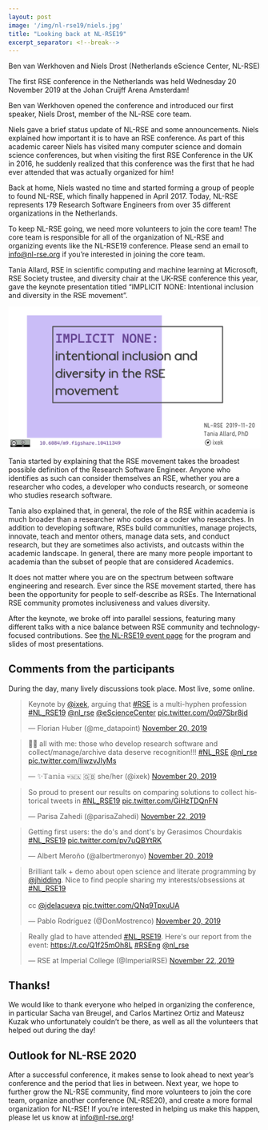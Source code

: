 ```yaml
---
layout: post
image: '/img/nl-rse19/niels.jpg'
title: "Looking back at NL-RSE19"
excerpt_separator: <!--break-->
---
```


Ben van Werkhoven and Niels Drost (Netherlands eScience Center, NL-RSE)

The first RSE conference in the Netherlands was held Wednesday 20 November 2019 at the Johan Cruijff Arena Amsterdam!

<!--break-->

Ben van Werkhoven opened the conference and introduced our first speaker, Niels Drost, member of the NL-RSE core team.

Niels gave a brief status update of NL-RSE and some announcements. Niels explained how important it is to have an RSE conference. As part of this academic career Niels has visited many computer science and domain science conferences, but when visiting the first RSE Conference in the UK in 2016, he suddenly realized that this conference was the first that he had ever attended that was actually organized for him!

Back at home, Niels wasted no time and started forming a group of people to found NL-RSE, which finally happened in April 2017. Today, NL-RSE represents 179 Research Software Engineers from over 35 different organizations in the Netherlands. 

To keep NL-RSE going, we need more volunteers to join the core team! The core team is responsible for all of the organization of NL-RSE and organizing events like the NL-RSE19 conference. Please send an email to info@nl-rse.org if you’re interested in joining the core team.

Tania Allard, RSE in scientific computing and machine learning at Microsoft, RSE Society trustee, and diversity chair at the UK-RSE conference this year, gave the keynote presentation titled “IMPLICIT NONE: Intentional inclusion and diversity in the RSE movement”. 

![Tania Allard - Implicit none: intentional inclusion and diversity in the RSE movement](/img/nl-rse19/tania-title-slide.png)

Tania started by explaining that the RSE movement takes the broadest possible definition of the Research Software Engineer. Anyone who identifies as such can consider themselves an RSE, whether you are a researcher who codes, a developer who conducts research, or someone who studies research software.

Tania also explained that, in general, the role of the RSE within academia is much broader than a researcher who codes or a coder who researches. In addition to developing software, RSEs build communities, manage projects, innovate, teach and mentor others, manage data sets, and conduct research, but they are sometimes also activists, and outcasts within the academic landscape. In general, there are many more people important to academia than the subset of people that are considered Academics.

It does not matter where you are on the spectrum between software engineering and research. Ever since the RSE movement started, there has been the opportunity for people to self-describe as RSEs. The International RSE community promotes inclusiveness and values diversity.

After the keynote, we broke off into parallel sessions, featuring many different talks with a nice balance between RSE community and technology-focused contributions. See [the NL-RSE19 event page](/events/NL-RSE19.html) for the program and slides of most presentations.

## Comments from the participants

During the day, many lively discussions took place. Most live, some online.

<!---- [TWITTER MENTIONS]  ---->

<blockquote class="twitter-tweet"><p lang="en" dir="ltr">Keynote by <a href="https://twitter.com/ixek?ref_src=twsrc%5Etfw">@ixek</a>, arguing that <a href="https://twitter.com/hashtag/RSE?src=hash&amp;ref_src=twsrc%5Etfw">#RSE</a> is a multi-hyphen profession <a href="https://twitter.com/hashtag/NL_RSE19?src=hash&amp;ref_src=twsrc%5Etfw">#NL_RSE19</a> <a href="https://twitter.com/nl_rse?ref_src=twsrc%5Etfw">@nl_rse</a> <a href="https://twitter.com/eScienceCenter?ref_src=twsrc%5Etfw">@eScienceCenter</a> <a href="https://t.co/0q97Sbr8jd">pic.twitter.com/0q97Sbr8jd</a></p>&mdash; Florian Huber (@me_datapoint) <a href="https://twitter.com/me_datapoint/status/1197080239094018049?ref_src=twsrc%5Etfw">November 20, 2019</a></blockquote> <script async src="https://platform.twitter.com/widgets.js" charset="utf-8"></script>

<blockquote class="twitter-tweet"><p lang="en" dir="ltr">📢📢 all with me: those who develop research software and collect/manage/archive data deserve recognition!!! <a href="https://twitter.com/hashtag/NL_RSE?src=hash&amp;ref_src=twsrc%5Etfw">#NL_RSE</a> <a href="https://twitter.com/nl_rse?ref_src=twsrc%5Etfw">@nl_rse</a> <a href="https://t.co/IiwzvJIyMs">pic.twitter.com/IiwzvJIyMs</a></p>&mdash; ✨𝕋𝕒𝕟𝕚𝕒 💀🇲🇽 🇬🇧 she/her (@ixek) <a href="https://twitter.com/ixek/status/1197089358324486144?ref_src=twsrc%5Etfw">November 20, 2019</a></blockquote> <script async src="https://platform.twitter.com/widgets.js" charset="utf-8"></script>

<blockquote class="twitter-tweet"><p lang="en" dir="ltr">So proud to present our results on comparing solutions to collect historical tweets in <a href="https://twitter.com/hashtag/NL_RSE19?src=hash&amp;ref_src=twsrc%5Etfw">#NL_RSE19</a> <a href="https://t.co/GiHzTDQnFN">pic.twitter.com/GiHzTDQnFN</a></p>&mdash; Parisa Zahedi (@parisaZahedi) <a href="https://twitter.com/parisaZahedi/status/1197864354051432448?ref_src=twsrc%5Etfw">November 22, 2019</a></blockquote> <script async src="https://platform.twitter.com/widgets.js" charset="utf-8"></script>

<blockquote class="twitter-tweet"><p lang="en" dir="ltr">Getting first users: the do&#39;s and dont&#39;s by Gerasimos Chourdakis <a href="https://twitter.com/hashtag/NL_RSE19?src=hash&amp;ref_src=twsrc%5Etfw">#NL_RSE19</a> <a href="https://t.co/pv7uQBYtRK">pic.twitter.com/pv7uQBYtRK</a></p>&mdash; Albert Meroño (@albertmeronyo) <a href="https://twitter.com/albertmeronyo/status/1197107091791601664?ref_src=twsrc%5Etfw">November 20, 2019</a></blockquote> <script async src="https://platform.twitter.com/widgets.js" charset="utf-8"></script>

<blockquote class="twitter-tweet"><p lang="en" dir="ltr">Brilliant talk + demo about open science and literate programming by <a href="https://twitter.com/jhidding?ref_src=twsrc%5Etfw">@jhidding</a>. Nice to find people sharing my interests/obsessions at <a href="https://twitter.com/hashtag/NL_RSE19?src=hash&amp;ref_src=twsrc%5Etfw">#NL_RSE19</a><br><br>cc <a href="https://twitter.com/jdelacueva?ref_src=twsrc%5Etfw">@jdelacueva</a> <a href="https://t.co/QNq9TpxuUA">pic.twitter.com/QNq9TpxuUA</a></p>&mdash; Pablo Rodríguez (@DonMostrenco) <a href="https://twitter.com/DonMostrenco/status/1197108851306356736?ref_src=twsrc%5Etfw">November 20, 2019</a></blockquote> <script async src="https://platform.twitter.com/widgets.js" charset="utf-8"></script>

<blockquote class="twitter-tweet"><p lang="en" dir="ltr">Really glad to have attended <a href="https://twitter.com/hashtag/NL_RSE19?src=hash&amp;ref_src=twsrc%5Etfw">#NL_RSE19</a>. Here&#39;s our report from the event: <a href="https://t.co/Q1f25mOh8L">https://t.co/Q1f25mOh8L</a> <a href="https://twitter.com/hashtag/RSEng?src=hash&amp;ref_src=twsrc%5Etfw">#RSEng</a> <a href="https://twitter.com/nl_rse?ref_src=twsrc%5Etfw">@nl_rse</a></p>&mdash; RSE at Imperial College (@ImperialRSE) <a href="https://twitter.com/ImperialRSE/status/1197829788817412101?ref_src=twsrc%5Etfw">November 22, 2019</a></blockquote> <script async src="https://platform.twitter.com/widgets.js" charset="utf-8"></script>

## Thanks!

We would like to thank everyone who helped in organizing the conference, in particular Sacha van Breugel, and Carlos Martinez Ortiz and Mateusz Kuzak who unfortunately couldn’t be there, as well as all the volunteers that helped out during the day!

## Outlook for NL-RSE 2020

After a successful conference, it makes sense to look ahead to next year’s conference and the period that lies in between. Next year, we hope to further grow the NL-RSE community, find more volunteers to join the core team, organize another conference (NL-RSE20), and create a more formal organization for NL-RSE! If you’re interested in helping us make this happen, please let us know at [info@nl-rse.org](mailto:info@nl-rse.org)!
